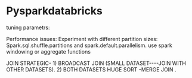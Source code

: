 # Pysparkdatabricks
tuning parametrs:

Performance issues:
Experiment with different partition sizes:
Spark.sql.shuffle.partitions and spark.default.parallelism.
use spark windowing or aggregate functions

JOIN STRATEGIC- 
    1) BROADCAST JOIN (SMALL DATASET----JOIN WITH OTHER DATASETS).
    2) BOTH DATASETS HUGE SORT -MERGE JOIN .
